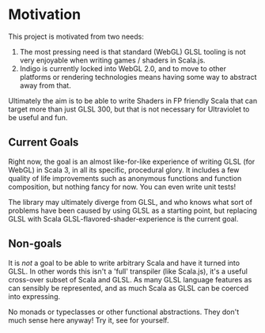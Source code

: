 # Motivation

This project is motivated from two needs:

1. The most pressing need is that standard (WebGL) GLSL tooling is not very enjoyable when writing games / shaders in Scala.js.
2. Indigo is currently locked into WebGL 2.0, and to move to other platforms or rendering technologies means having some way to abstract away from that. 

Ultimately the aim is to be able to write Shaders in FP friendly Scala that can target more than just GLSL 300, but that is not necessary for Ultraviolet to be useful and fun.

## Current Goals

Right now, the goal is an almost like-for-like experience of writing GLSL (for WebGL) in Scala 3, in all its specific, procedural glory. It includes a few quality of life improvements such as anonymous functions and function composition, but nothing fancy for now. You can even write unit tests!

The library may ultimately diverge from GLSL, and who knows what sort of problems have been caused by using GLSL as a starting point, but replacing GLSL with Scala GLSL-flavored-shader-experience is the current goal.

## Non-goals

It is _not_ a goal to be able to write arbitrary Scala and have it turned into GLSL. In other words this isn't a 'full' transpiler (like Scala.js), it's a useful cross-over subset of Scala and GLSL. As many GLSL language features as can sensibly be represented, and as much Scala as GLSL can be coerced into expressing.

No monads or typeclasses or other functional abstractions. They don't much sense here anyway! Try it, see for yourself.
